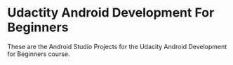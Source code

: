 # Udactity Android Development For Beginners

These are the Android Studio Projects for the Udacity Android Development for Beginners course.

